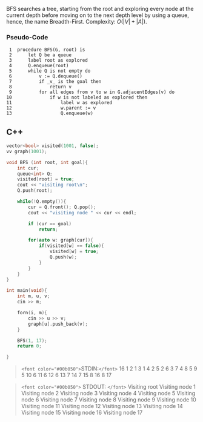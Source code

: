 BFS searches a tree, starting from the root and exploring every node at the current depth before moving on to the next depth level by using a queue, hence, the name Breadth-First.
Complexity: $O(|V| + |A|)$.

### Pseudo-Code

```
 1  procedure BFS(G, root) is
 2      let Q be a queue
 3      label root as explored
 4      Q.enqueue(root)
 5      while Q is not empty do
 6          v := Q.dequeue()
 7          if _v_ is the goal then
 8              return v
 9          for all edges from v to w in G.adjacentEdges(v) do
10              if w is not labeled as explored then
11                  label w as explored
12                  w.parent := v
13                  Q.enqueue(w)
```

## C++

```c++
vector<bool> visited(1001, false);
vv graph(1001);

void BFS (int root, int goal){
    int cur;
    queue<int> Q;
    visited[root] = true;
    cout << "visiting root\n";
    Q.push(root);

    while(!Q.empty()){
        cur = Q.front(); Q.pop();
        cout << "visiting node " << cur << endl; 

        if (cur == goal)
            return;

        for(auto w: graph[cur]){
            if(visited[w] == false){
                visited[w] = true;
                Q.push(w);
            }
        }
    }
}

int main(void){
    int m, u, v;
    cin >> m;  

    forn(i, m){
        cin >> u >> v;
        graph[u].push_back(v);
    }

    BFS(1, 17); 
    return 0;

}
```

> `<font color="#00b050">`STDIN:`</font>`
> 16
> 1 2
> 1 3
> 1 4
> 2 5
> 2 6
> 3 7
> 4 8
> 5 9
> 5 10
> 6 11
> 6 12
> 6 13
> 7 14
> 7 15
> 8 16
> 8 17

> `<font color="#00b050">` STDOUT: `</font>`
> Visiting root
> Visiting node 1
> Visiting node 2
> Visiting node 3
> Visiting node 4
> Visiting node 5
> Visiting node 6
> Visiting node 7
> Visiting node 8
> Visiting node 9
> Visiting node 10
> Visiting node 11
> Visiting node 12
> Visiting node 13
> Visiting node 14
> Visiting node 15
> Visiting node 16
> Visiting node 17
